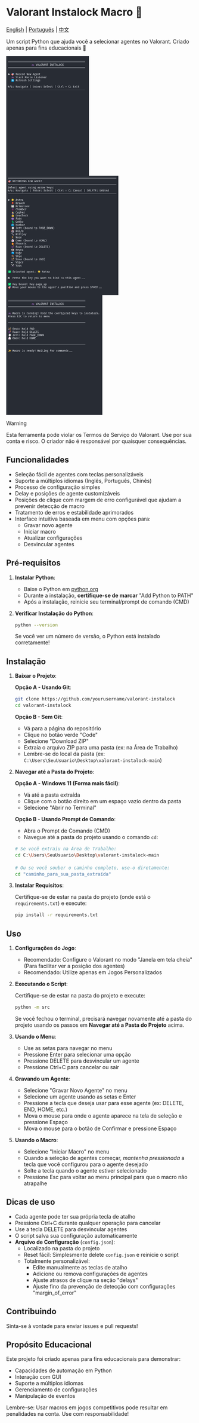 # Valorant Instalock Macro 🎯

[English](README.md) | [Português](README_PTBR.md) | [中文](README_CN.md)

Um script Python que ajuda você a selecionar agentes no Valorant. Criado apenas para fins educacionais 👀

<div style="display: grid; grid-column: 3;">
    <img src="examples/main_menu.png" alt="Main Menu" style="width: auto; height: 320px; object-fit: contain;"/>
    <img src="examples/record_agent.png" alt="Record Agent" style="width: auto; height: 320px; object-fit: contain;"/>
    <img src="examples/instalock_mode.png" alt="Instalock Mode" style="width: auto; height: 320px; object-fit: contain;"/>
</div>

> [!WARNING]  
> Esta ferramenta pode violar os Termos de Serviço do Valorant. Use por sua conta e risco. O criador não é responsável por quaisquer consequências.

## Funcionalidades

- Seleção fácil de agentes com teclas personalizáveis
- Suporte a múltiplos idiomas (Inglês, Português, Chinês)
- Processo de configuração simples
- Delay e posições de agente customizáveis
- Posições de clique com margem de erro configurável que ajudam a prevenir detecção de macro
- Tratamento de erros e estabilidade aprimorados
- Interface intuitiva baseada em menu com opções para:
  - Gravar novo agente
  - Iniciar macro
  - Atualizar configurações
  - Desvincular agentes

## Pré-requisitos

1. **Instalar Python**:

   - Baixe o Python em [python.org](https://python.org/downloads/)
   - Durante a instalação, **certifique-se de marcar** "Add Python to PATH"
   - Após a instalação, reinicie seu terminal/prompt de comando (CMD)

2. **Verificar Instalação do Python**:
   ```bash
   python --version
   ```
   Se você ver um número de versão, o Python está instalado corretamente!

## Instalação

1. **Baixar o Projeto**:

   **Opção A - Usando Git**:

   ```bash
   git clone https://github.com/yourusername/valorant-instalock
   cd valorant-instalock
   ```

   **Opção B - Sem Git**:

   - Vá para a página do repositório
   - Clique no botão verde "Code"
   - Selecione "Download ZIP"
   - Extraia o arquivo ZIP para uma pasta (ex: na Área de Trabalho)
   - Lembre-se do local da pasta (ex: `C:\Users\SeuUsuario\Desktop\valorant-instalock-main`)

2. **Navegar até a Pasta do Projeto**:

   **Opção A - Windows 11 (Forma mais fácil)**:

   - Vá até a pasta extraída
   - Clique com o botão direito em um espaço vazio dentro da pasta
   - Selecione "Abrir no Terminal"

   **Opção B - Usando Prompt de Comando**:

   - Abra o Prompt de Comando (CMD)
   - Navegue até a pasta do projeto usando o comando `cd`:

   ```bash
   # Se você extraiu na Área de Trabalho:
   cd C:\Users\SeuUsuario\Desktop\valorant-instalock-main

   # Ou se você souber o caminho completo, use-o diretamente:
   cd "caminho_para_sua_pasta_extraída"
   ```

3. **Instalar Requisitos**:

   Certifique-se de estar na pasta do projeto (onde está o `requirements.txt`) e execute:

   ```bash
   pip install -r requirements.txt
   ```

## Uso

1. **Configurações do Jogo**:

   - Recomendado: Configure o Valorant no modo "Janela em tela cheia" (Para facilitar ver a posição dos agentes)
   - Recomendado: Utilize apenas em Jogos Personalizados

2. **Executando o Script**:

   Certifique-se de estar na pasta do projeto e execute:

   ```bash
   python -m src
   ```

   Se você fechou o terminal, precisará navegar novamente até a pasta do projeto usando os passos em **Navegar até a Pasta do Projeto** acima.

3. **Usando o Menu**:

   - Use as setas para navegar no menu
   - Pressione Enter para selecionar uma opção
   - Pressione DELETE para desvincular um agente
   - Pressione Ctrl+C para cancelar ou sair

4. **Gravando um Agente**:

   - Selecione "Gravar Novo Agente" no menu
   - Selecione um agente usando as setas e Enter
   - Pressione a tecla que deseja usar para esse agente (ex: DELETE, END, HOME, etc.)
   - Mova o mouse para onde o agente aparece na tela de seleção e pressione Espaço
   - Mova o mouse para o botão de Confirmar e pressione Espaço

5. **Usando o Macro**:
   - Selecione "Iniciar Macro" no menu
   - Quando a seleção de agentes começar, _mantenha pressionada_ a tecla que você configurou para o agente desejado
   - Solte a tecla quando o agente estiver selecionado
   - Pressione Esc para voltar ao menu principal para que o macro não atrapalhe

## Dicas de uso

- Cada agente pode ter sua própria tecla de atalho
- Pressione Ctrl+C durante qualquer operação para cancelar
- Use a tecla DELETE para desvincular agentes
- O script salva sua configuração automaticamente
- **Arquivo de Configuração** (`config.json`):
  - Localizado na pasta do projeto
  - Reset fácil: Simplesmente delete `config.json` e reinicie o script
  - Totalmente personalizável:
    - Edite manualmente as teclas de atalho
    - Adicione ou remova configurações de agentes
    - Ajuste atrasos de clique na seção "delays"
    - Ajuste fino da prevenção de detecção com configurações "margin_of_error"

## Contribuindo

Sinta-se à vontade para enviar issues e pull requests!

## Propósito Educacional

Este projeto foi criado apenas para fins educacionais para demonstrar:

- Capacidades de automação em Python
- Interação com GUI
- Suporte a múltiplos idiomas
- Gerenciamento de configurações
- Manipulação de eventos

Lembre-se: Usar macros em jogos competitivos pode resultar em penalidades na conta. Use com responsabilidade!
